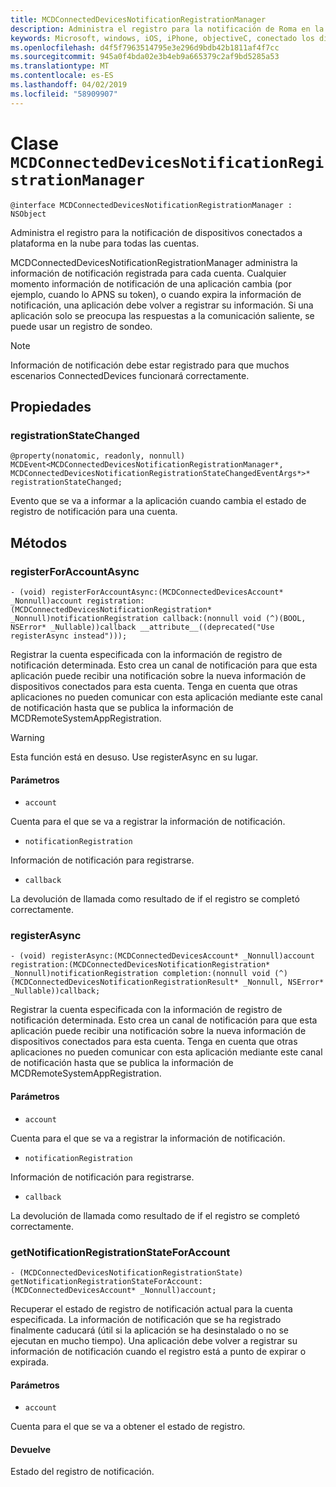 ```yaml
---
title: MCDConnectedDevicesNotificationRegistrationManager
description: Administra el registro para la notificación de Roma en la nube para todas las cuentas.
keywords: Microsoft, windows, iOS, iPhone, objectiveC, conectado los dispositivos, proyecto Roma
ms.openlocfilehash: d4f5f7963514795e3e296d9bdb42b1811af4f7cc
ms.sourcegitcommit: 945a0f4bda02e3b4eb9a665379c2af9bd5285a53
ms.translationtype: MT
ms.contentlocale: es-ES
ms.lasthandoff: 04/02/2019
ms.locfileid: "58909907"
---
```

# <a name="class-mcdconnecteddevicesnotificationregistrationmanager"></a>Clase `MCDConnectedDevicesNotificationRegistrationManager` 

```
@interface MCDConnectedDevicesNotificationRegistrationManager : NSObject
```  
Administra el registro para la notificación de dispositivos conectados a plataforma en la nube para todas las cuentas.

MCDConnectedDevicesNotificationRegistrationManager administra la información de notificación registrada para cada cuenta. Cualquier momento información de notificación de una aplicación cambia (por ejemplo, cuando lo APNS su token), o cuando expira la información de notificación, una aplicación debe volver a registrar su información. Si una aplicación solo se preocupa las respuestas a la comunicación saliente, se puede usar un registro de sondeo.

> [!NOTE] 
> Información de notificación debe estar registrado para que muchos escenarios ConnectedDevices funcionará correctamente. 

## <a name="properties"></a>Propiedades

### <a name="registrationstatechanged"></a>registrationStateChanged
`@property(nonatomic, readonly, nonnull) MCDEvent<MCDConnectedDevicesNotificationRegistrationManager*, MCDConnectedDevicesNotificationRegistrationStateChangedEventArgs*>* registrationStateChanged;`

Evento que se va a informar a la aplicación cuando cambia el estado de registro de notificación para una cuenta. 

## <a name="methods"></a>Métodos

### <a name="registerforaccountasync"></a>registerForAccountAsync
`- (void) registerForAccountAsync:(MCDConnectedDevicesAccount* _Nonnull)account registration:(MCDConnectedDevicesNotificationRegistration* _Nonnull)notificationRegistration callback:(nonnull void (^)(BOOL, NSError* _Nullable))callback __attribute__((deprecated("Use registerAsync instead")));`

Registrar la cuenta especificada con la información de registro de notificación determinada. Esto crea un canal de notificación para que esta aplicación puede recibir una notificación sobre la nueva información de dispositivos conectados para esta cuenta. Tenga en cuenta que otras aplicaciones no pueden comunicar con esta aplicación mediante este canal de notificación hasta que se publica la información de MCDRemoteSystemAppRegistration.

> [!WARNING]
> Esta función está en desuso. Use registerAsync en su lugar.

#### <a name="parameters"></a>Parámetros 
* `account` 

Cuenta para el que se va a registrar la información de notificación.

* `notificationRegistration` 

Información de notificación para registrarse.

* `callback` 

La devolución de llamada como resultado de if el registro se completó correctamente.

### <a name="registerasync"></a>registerAsync
`- (void) registerAsync:(MCDConnectedDevicesAccount* _Nonnull)account registration:(MCDConnectedDevicesNotificationRegistration* _Nonnull)notificationRegistration completion:(nonnull void (^)(MCDConnectedDevicesNotificationRegistrationResult* _Nonnull, NSError* _Nullable))callback;`

Registrar la cuenta especificada con la información de registro de notificación determinada. Esto crea un canal de notificación para que esta aplicación puede recibir una notificación sobre la nueva información de dispositivos conectados para esta cuenta. Tenga en cuenta que otras aplicaciones no pueden comunicar con esta aplicación mediante este canal de notificación hasta que se publica la información de MCDRemoteSystemAppRegistration.

#### <a name="parameters"></a>Parámetros 
* `account` 

Cuenta para el que se va a registrar la información de notificación.

* `notificationRegistration` 

Información de notificación para registrarse.

* `callback` 

La devolución de llamada como resultado de if el registro se completó correctamente.

### <a name="getnotificationregistrationstateforaccount"></a>getNotificationRegistrationStateForAccount
`- (MCDConnectedDevicesNotificationRegistrationState) getNotificationRegistrationStateForAccount:(MCDConnectedDevicesAccount* _Nonnull)account;`

Recuperar el estado de registro de notificación actual para la cuenta especificada. La información de notificación que se ha registrado finalmente caducará (útil si la aplicación se ha desinstalado o no se ejecutan en mucho tiempo). Una aplicación debe volver a registrar su información de notificación cuando el registro está a punto de expirar o expirada. 

#### <a name="parameters"></a>Parámetros 
* `account`

Cuenta para el que se va a obtener el estado de registro.

#### <a name="returns"></a>Devuelve

Estado del registro de notificación.
